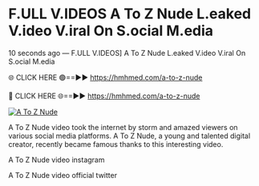 # F.ULL V.IDEOS A To Z Nude L.eaked V.ideo V.iral On S.ocial M.edia

10 seconds ago — F.ULL V.IDEOS] A To Z Nude L.eaked V.ideo V.iral On S.ocial M.edia

🌐 CLICK HERE 🟢==►► https://hmhmed.com/a-to-z-nude

🔴 CLICK HERE 🌐==►► https://hmhmed.com/a-to-z-nude

[![A To Z Nude](https://i.imgur.com/dJHk4Zq.gif)](https://hmhmed.com/a-to-z-nude)

A To Z Nude video took the internet by storm and amazed viewers on various social media platforms. A To Z Nude, a young and talented digital creator, recently became famous thanks to this interesting video.

A To Z Nude video instagram

A To Z Nude video official twitter